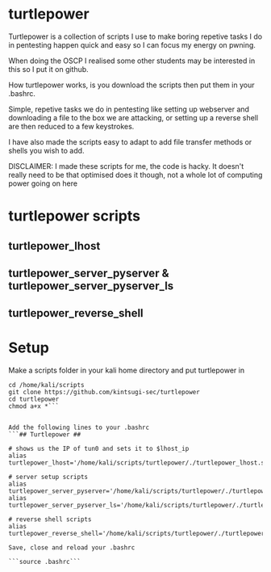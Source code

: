 # turtlepower
Turtlepower is a collection of scripts I use to make boring repetive tasks I do in pentesting happen quick and easy so I can focus my energy on pwning.

When doing the OSCP I realised some other students may be interested in this so I put it on github.

How turtlepower works, is you download the scripts then put them in your .bashrc.

Simple, repetive tasks we do in pentesting like setting up webserver and downloading a file to the box we are attacking, or setting up a reverse shell are then reduced to a few keystrokes.

I have also made the scripts easy to adapt to add file transfer methods or shells you wish to add.

DISCLAIMER:
I made these scripts for me, the code is hacky. It doesn't really need to be that optimised does it though, not a whole lot of computing power going on here

# turtlepower scripts

## turtlepower_lhost
## turtlepower_server_pyserver & turtlepower_server_pyserver_ls

## turtlepower_reverse_shell


# Setup
Make a scripts folder in your kali home directory and put turtlepower in

```mkdir /home/kali/scripts
cd /home/kali/scripts
git clone https://github.com/kintsugi-sec/turtlepower
cd turtlepower
chmod a+x *```


Add the following lines to your .bashrc
```## Turtlepower ## 

# shows us the IP of tun0 and sets it to $lhost_ip
alias turtlepower_lhost='/home/kali/scripts/turtlepower/./turtlepower_lhost.sh'

# server setup scripts
alias turtlepower_server_pyserver='/home/kali/scripts/turtlepower/./turtlepower_pyserver.sh'
alias turtlepower_server_pyserver_ls='/home/kali/scripts/turtlepower/./turtlepower_pyserver_ls.sh'

# reverse shell scripts
alias turtlepower_reverse_shell='/home/kali/scripts/turtlepower/./turtlepower_reverse_shell.sh'```

Save, close and reload your .bashrc

```source .bashrc```
